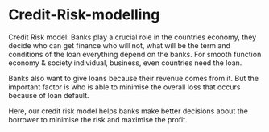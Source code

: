 # Credit-Risk-modelling
Credit Risk model:
Banks play a crucial role in the countries economy, they decide who can get finance who will not, what will be the term and conditions of the loan everything depend on the banks. For smooth function economy & society individual, business, even countries need the loan. 

Banks also want to give loans because their revenue comes from it. But the important factor is who is able to minimise the overall loss that occurs because of loan default.

Here, our credit risk model helps banks make better decisions about the borrower to minimise the risk and maximise the profit.
